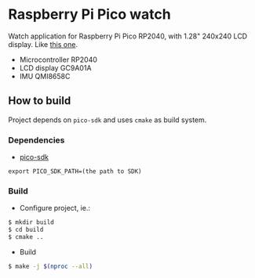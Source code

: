 # Raspberry Pi Pico watch

Watch application for
Raspberry Pi Pico RP2040, with 1.28" 240x240 LCD display. Like [this one](https://www.spotpear.com/index.php/index/study/detail/id/761.html).

* Microcontroller RP2040
* LCD display GC9A01A
* IMU QMI8658C

## How to build

Project depends on `pico-sdk` and uses `cmake` as build system.

### Dependencies
 - [pico-sdk](https://github.com/raspberrypi/pico-sdk)

```export PICO_SDK_PATH=(the path to SDK)```

### Build

- Configure project, ie.:
```bash
$ mkdir build
$ cd build
$ cmake ..
```
- Build
```bash
$ make -j $(nproc --all)
```
